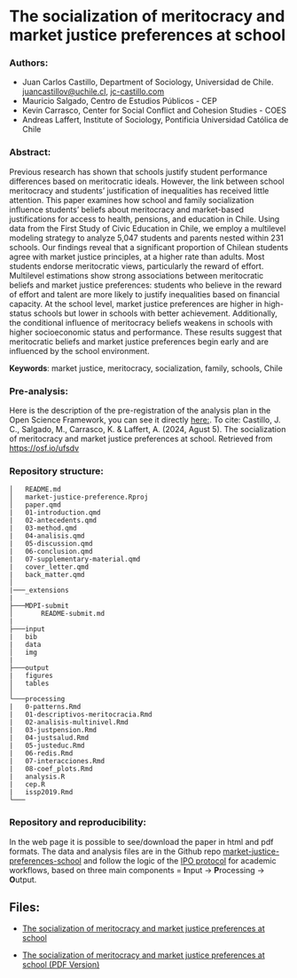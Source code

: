 #  The socialization of meritocracy and market justice preferences at school
 
 ### Authors:

- Juan Carlos Castillo, Department of Sociology, Universidad de Chile. [juancastillov@uchile.cl](juancastillov@uchile.cl), [jc-castillo.com](http://jc-castillo.com/)
- Mauricio Salgado, Centro de Estudios Públicos - CEP
- Kevin Carrasco, Center for Social Conflict and Cohesion Studies - COES
- Andreas Laffert, Institute of Sociology, Pontificia Universidad Católica de Chile


### Abstract:

Previous research has shown that schools justify student performance differences based on meritocratic ideals. However, the link between school meritocracy and students’ justification of inequalities has received little attention. This paper examines how school and family socialization influence students’ beliefs about meritocracy and market-based justifications for access to health, pensions, and education in Chile. Using data from the First Study of Civic Education in Chile, we employ a multilevel modeling strategy to analyze 5,047 students and parents nested within 231 schools. Our findings reveal that a significant proportion of Chilean students agree with market justice principles, at a higher rate than adults. Most students endorse meritocratic views, particularly the reward of effort. Multilevel estimations show strong associations between meritocratic beliefs and market justice preferences: students who believe in the reward of effort and talent are more likely to justify inequalities based on financial capacity. At the school level, market justice preferences are higher in high-status schools but lower in schools with better achievement. Additionally, the conditional influence of meritocracy beliefs weakens in schools with higher socioeconomic status and performance. These results suggest that meritocratic beliefs and market justice preferences begin early and are influenced by the school environment.

**Keywords**: market justice, meritocracy, socialization, family, schools, Chile

### Pre-analysis:

Here is the description of the pre-registration of the analysis plan in the Open Science Framework, you can see it directly [here:](https://osf.io/ufsdv). To cite: Castillo, J. C., Salgado, M., Carrasco, K. & Laffert, A. (2024, Agust 5). The socialization of meritocracy and market justice preferences at school. Retrieved from https://osf.io/ufsdv


### Repository structure:

```
│   README.md
│   market-justice-preference.Rproj
│   paper.qmd
|   01-introduction.qmd
|   02-antecedents.qmd
|   03-method.qmd
|   04-analisis.qmd
|   05-discussion.qmd
|   06-conclusion.qmd
|   07-supplementary-material.qmd
|   cover_letter.qmd
|   back_matter.qmd
│
|───_extensions
|
├───MDPI-submit
│       README-submit.md
|
├───input
|   bib
|   data
│   img    
|
├───output
|   figures
│   tables    
│
└───processing
|   0-patterns.Rmd
|   01-descriptivos-meritocracia.Rmd
|   02-analisis-multinivel.Rmd
|   03-justpension.Rmd
|   04-justsalud.Rmd
|   05-justeduc.Rmd
|   06-redis.Rmd
|   07-interacciones.Rmd
|   08-coef_plots.Rmd
|   analysis.R
|   cep.R
|   issp2019.Rmd
└───

```


### Repository and reproducibility:

In the web page it is possible to see/download the paper in html and pdf formats. The data and analysis files are in the Github repo [market-justice-preferences-school](https://github.com/educacion-meritocracia/) and follow the logic of the [IPO protocol](https://github.com/juancarloscastillo/ipo) for academic workflows, based on three main components = **I**nput -> **P**rocessing -> **O**utput.


## Files:


- [The socialization of meritocracy and market justice preferences at school](https://educacion-meritocracia.github.io/market-justice-preferences-school/paper.html)

- [The socialization of meritocracy and market justice preferences at school (PDF Version)](https://educacion-meritocracia.github.io/market-justice-preferences-school/paper.pdf)
